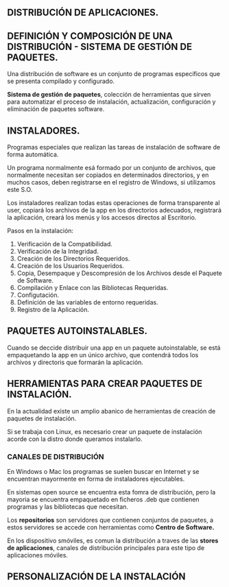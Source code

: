 ## DISTRIBUCIÓN DE APLICACIONES.
## DEFINICIÓN Y COMPOSICIÓN DE UNA DISTRIBUCIÓN - SISTEMA DE GESTIÓN DE PAQUETES.
Una distribución de software es un conjunto de programas específicos que se presenta compilado y configurado.

**Sistema de gestión de paquetes**, colección de herramientas que sirven para automatizar el proceso de instalación, actualización, configuración y eliminación de paquetes software.

## INSTALADORES.
Programas especiales que realizan las tareas de instalación de software de forma automática.

Un programa normalmente esá formado por un conjunto de archivos, que normalmente necesitan ser copiados en determinados directorios, y en muchos casos, deben registrarse en el registro de Windows, si utilizamos este S.O.

Los instaladores realizan todas estas operaciones de forma transparente al user, copiará los archivos de la app en los directorios adecuados, registrará la aplicación, creará los menús y los accesos directos al Escritorio.

Pasos en la instalación:
  1. Verificación de la Compatibilidad.
  2. Verificación de la Integridad.
  3. Creación de los Directorios Requeridos.
  4. Creación de los Usuarios Requeridos.
  5. Copia, Desempaque y Descompresión de los Archivos desde el Paquete de Software.
  6. Compilación y Enlace con las Bibliotecas Requeridas.
  7. Configutación.
  8. Definición de las variables de entorno requeridas.
  9. Registro de la Aplicación.


## PAQUETES AUTOINSTALABLES.
Cuando se deccide distribuir una app en un paquete autoinstalable, se está empaquetando la app en un único archivo, que contendrá todos los archivos y directoris que formarán la aplicación.


## HERRAMIENTAS PARA CREAR PAQUETES DE INSTALACIÓN.
En la actualidad existe un amplio abanico de herramientas de creación de paquetes de instalación.

Si se trabaja con Linux, es necesario crear un paquete de instalación acorde con la distro donde queramos instalarlo.


### CANALES DE DISTRIBUCIÓN

En Windows o Mac los programas se suelen buscar en Internet y se encuentran mayormente en forma de instaladores ejecutables.

En sistemas open source se encuentra esta fomra de distribución, pero la mayoria se encuentra empaquetado en ficheros .deb que contienen programas y las bibliotecas que necesitan.

Los **repositorios** son servidores que contienen conjuntos de paquetes, a estos servidores se accede con herramientas como **Centro de Software.**

En los dispositivo smóviles, es comun la distribución a traves de las **stores de aplicaciones**, canales de distribución principales para este tipo de aplicaciones móviles.


## PERSONALIZACIÓN DE LA INSTALACIÓN



























